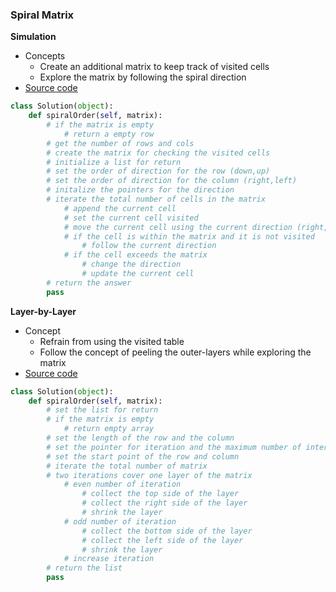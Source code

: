 ### Spiral Matrix

**Simulation**
- Concepts
    - Create an additional matrix to keep track of visited cells 
    - Explore the matrix by following the spiral direction 
- [Source code](source/Simulation.py)
```python
class Solution(object):
    def spiralOrder(self, matrix):
        # if the matrix is empty
            # return a empty row
        # get the number of rows and cols
        # create the matrix for checking the visited cells
        # initialize a list for return
        # set the order of direction for the row (down,up)
        # set the order of direction for the column (right,left)
        # initalize the pointers for the direction
        # iterate the total number of cells in the matrix
            # append the current cell
            # set the current cell visited
            # move the current cell using the current direction (right,down,left,up)
            # if the cell is within the matrix and it is not visited
                # follow the current direction
            # if the cell exceeds the matrix
                # change the direction
                # update the current cell
        # return the answer
        pass
```

**Layer-by-Layer**
- Concept
    - Refrain from using the visited table 
    - Follow the concept of peeling the outer-layers while exploring the matrix
- [Source code](source/Layer.py)
```python
class Solution(object):
    def spiralOrder(self, matrix):
        # set the list for return
        # if the matrix is empty
            # return empty array
        # set the length of the row and the column
        # set the pointer for iteration and the maximum number of interation
        # set the start point of the row and column
        # iterate the total number of matrix
        # two iterations cover one layer of the matrix
            # even number of iteration
                # collect the top side of the layer
                # collect the right side of the layer
                # shrink the layer
            # odd number of iteration
                # collect the bottom side of the layer
                # collect the left side of the layer
                # shrink the layer
            # increase iteration
        # return the list
        pass
```
